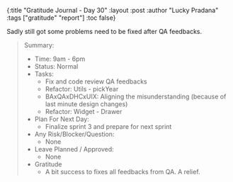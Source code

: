 {:title "Gratitude Journal - Day 30"
:layout :post
:author "Lucky Pradana"   
:tags  ["gratitude" "report"]
:toc false}

Sadly still got some problems need to be fixed after QA feedbacks.

> Summary:
> - Time: 9am - 6pm
> - Status: Normal
> - Tasks:
>   - Fix and code review QA feedbacks
>   - Refactor: Utils - pickYear
>   - BAxQAxDHCxUIX: Aligning the misunderstanding (because of last minute design changes)
>   - Refactor: Widget - Drawer
> - Plan For Next Day:
>   - Finalize sprint 3 and prepare for next sprint
> - Any Risk/Blocker/Question:
>   - None
> - Leave Planned / Approved:
>   - None
> - Gratitude
>   - A bit success to fixes all feedbacks from QA. A relief.   

